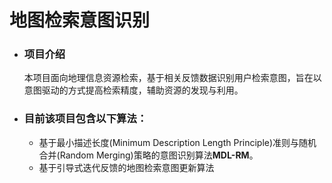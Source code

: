 # 地图检索意图识别

* ### 项目介绍
  本项目面向地理信息资源检索，基于相关反馈数据识别用户检索意图，旨在以意图驱动的方式提高检索精度，辅助资源的发现与利用。
* ### 目前该项目包含以下算法：
  * 基于最小描述长度(Minimum Description Length Principle)准则与随机合并(Random Merging)策略的意图识别算法**MDL-RM**。
  * 基于引导式迭代反馈的地图检索意图更新算法